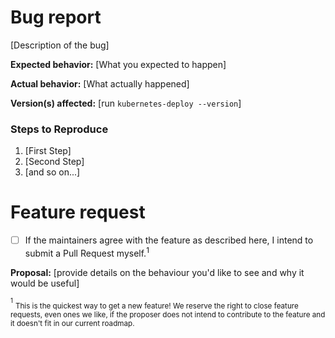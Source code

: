 <!-- Please erase any parts of this template not applicable to your issue. -->

# Bug report

[Description of the bug]

**Expected behavior:** [What you expected to happen]

**Actual behavior:** [What actually happened]

**Version(s) affected:** [run `kubernetes-deploy --version`]

### Steps to Reproduce

1. [First Step]
2. [Second Step]
3. [and so on...]

# Feature request

- [ ] If the maintainers agree with the feature as described here, I intend to submit a Pull Request myself.<sup>1</sup>

**Proposal:** [provide details on the behaviour you'd like to see and why it would be useful]

<sup><small>1</small></sup> <sub>This is the quickest way to get a new feature! We reserve the right to close feature requests, even ones we like, if the proposer does not intend to contribute to the feature and it doesn't fit in our current roadmap.</sub>
